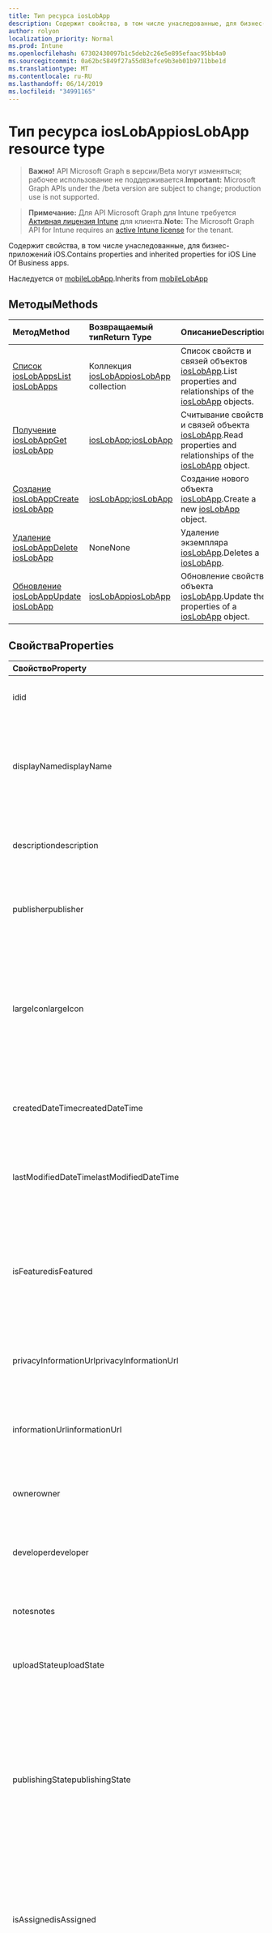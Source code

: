 ```yaml
---
title: Тип ресурса iosLobApp
description: Содержит свойства, в том числе унаследованные, для бизнес-приложений iOS.
author: rolyon
localization_priority: Normal
ms.prod: Intune
ms.openlocfilehash: 67302430097b1c5deb2c26e5e895efaac95bb4a0
ms.sourcegitcommit: 0a62bc5849f27a55d83efce9b3eb01b9711bbe1d
ms.translationtype: MT
ms.contentlocale: ru-RU
ms.lasthandoff: 06/14/2019
ms.locfileid: "34991165"
---
```

# <a name="ioslobapp-resource-type"></a><span data-ttu-id="c0f0d-103">Тип ресурса iosLobApp</span><span class="sxs-lookup"><span data-stu-id="c0f0d-103">iosLobApp resource type</span></span>

> <span data-ttu-id="c0f0d-104">**Важно!** API Microsoft Graph в версии/Beta могут изменяться; рабочее использование не поддерживается.</span><span class="sxs-lookup"><span data-stu-id="c0f0d-104">**Important:** Microsoft Graph APIs under the /beta version are subject to change; production use is not supported.</span></span>

> <span data-ttu-id="c0f0d-105">**Примечание:** Для API Microsoft Graph для Intune требуется [Активная лицензия Intune](https://go.microsoft.com/fwlink/?linkid=839381) для клиента.</span><span class="sxs-lookup"><span data-stu-id="c0f0d-105">**Note:** The Microsoft Graph API for Intune requires an [active Intune license](https://go.microsoft.com/fwlink/?linkid=839381) for the tenant.</span></span>

<span data-ttu-id="c0f0d-106">Содержит свойства, в том числе унаследованные, для бизнес-приложений iOS.</span><span class="sxs-lookup"><span data-stu-id="c0f0d-106">Contains properties and inherited properties for iOS Line Of Business apps.</span></span>


<span data-ttu-id="c0f0d-107">Наследуется от [mobileLobApp](../resources/intune-apps-mobilelobapp.md).</span><span class="sxs-lookup"><span data-stu-id="c0f0d-107">Inherits from [mobileLobApp](../resources/intune-apps-mobilelobapp.md)</span></span>

## <a name="methods"></a><span data-ttu-id="c0f0d-108">Методы</span><span class="sxs-lookup"><span data-stu-id="c0f0d-108">Methods</span></span>
|<span data-ttu-id="c0f0d-109">Метод</span><span class="sxs-lookup"><span data-stu-id="c0f0d-109">Method</span></span>|<span data-ttu-id="c0f0d-110">Возвращаемый тип</span><span class="sxs-lookup"><span data-stu-id="c0f0d-110">Return Type</span></span>|<span data-ttu-id="c0f0d-111">Описание</span><span class="sxs-lookup"><span data-stu-id="c0f0d-111">Description</span></span>|
|:---|:---|:---|
|[<span data-ttu-id="c0f0d-112">Список iosLobApps</span><span class="sxs-lookup"><span data-stu-id="c0f0d-112">List iosLobApps</span></span>](../api/intune-apps-ioslobapp-list.md)|<span data-ttu-id="c0f0d-113">Коллекция [iosLobApp](../resources/intune-apps-ioslobapp.md)</span><span class="sxs-lookup"><span data-stu-id="c0f0d-113">[iosLobApp](../resources/intune-apps-ioslobapp.md) collection</span></span>|<span data-ttu-id="c0f0d-114">Список свойств и связей объектов [iosLobApp](../resources/intune-apps-ioslobapp.md).</span><span class="sxs-lookup"><span data-stu-id="c0f0d-114">List properties and relationships of the [iosLobApp](../resources/intune-apps-ioslobapp.md) objects.</span></span>|
|[<span data-ttu-id="c0f0d-115">Получение iosLobApp</span><span class="sxs-lookup"><span data-stu-id="c0f0d-115">Get iosLobApp</span></span>](../api/intune-apps-ioslobapp-get.md)|<span data-ttu-id="c0f0d-116">[iosLobApp](../resources/intune-apps-ioslobapp.md);</span><span class="sxs-lookup"><span data-stu-id="c0f0d-116">[iosLobApp](../resources/intune-apps-ioslobapp.md)</span></span>|<span data-ttu-id="c0f0d-117">Считывание свойств и связей объекта [iosLobApp](../resources/intune-apps-ioslobapp.md).</span><span class="sxs-lookup"><span data-stu-id="c0f0d-117">Read properties and relationships of the [iosLobApp](../resources/intune-apps-ioslobapp.md) object.</span></span>|
|[<span data-ttu-id="c0f0d-118">Создание iosLobApp</span><span class="sxs-lookup"><span data-stu-id="c0f0d-118">Create iosLobApp</span></span>](../api/intune-apps-ioslobapp-create.md)|<span data-ttu-id="c0f0d-119">[iosLobApp](../resources/intune-apps-ioslobapp.md);</span><span class="sxs-lookup"><span data-stu-id="c0f0d-119">[iosLobApp](../resources/intune-apps-ioslobapp.md)</span></span>|<span data-ttu-id="c0f0d-120">Создание нового объекта [iosLobApp](../resources/intune-apps-ioslobapp.md).</span><span class="sxs-lookup"><span data-stu-id="c0f0d-120">Create a new [iosLobApp](../resources/intune-apps-ioslobapp.md) object.</span></span>|
|[<span data-ttu-id="c0f0d-121">Удаление iosLobApp</span><span class="sxs-lookup"><span data-stu-id="c0f0d-121">Delete iosLobApp</span></span>](../api/intune-apps-ioslobapp-delete.md)|<span data-ttu-id="c0f0d-122">None</span><span class="sxs-lookup"><span data-stu-id="c0f0d-122">None</span></span>|<span data-ttu-id="c0f0d-123">Удаление экземпляра [iosLobApp](../resources/intune-apps-ioslobapp.md).</span><span class="sxs-lookup"><span data-stu-id="c0f0d-123">Deletes a [iosLobApp](../resources/intune-apps-ioslobapp.md).</span></span>|
|[<span data-ttu-id="c0f0d-124">Обновление iosLobApp</span><span class="sxs-lookup"><span data-stu-id="c0f0d-124">Update iosLobApp</span></span>](../api/intune-apps-ioslobapp-update.md)|[<span data-ttu-id="c0f0d-125">iosLobApp</span><span class="sxs-lookup"><span data-stu-id="c0f0d-125">iosLobApp</span></span>](../resources/intune-apps-ioslobapp.md)|<span data-ttu-id="c0f0d-126">Обновление свойств объекта [iosLobApp](../resources/intune-apps-ioslobapp.md).</span><span class="sxs-lookup"><span data-stu-id="c0f0d-126">Update the properties of a [iosLobApp](../resources/intune-apps-ioslobapp.md) object.</span></span>|

## <a name="properties"></a><span data-ttu-id="c0f0d-127">Свойства</span><span class="sxs-lookup"><span data-stu-id="c0f0d-127">Properties</span></span>
|<span data-ttu-id="c0f0d-128">Свойство</span><span class="sxs-lookup"><span data-stu-id="c0f0d-128">Property</span></span>|<span data-ttu-id="c0f0d-129">Тип</span><span class="sxs-lookup"><span data-stu-id="c0f0d-129">Type</span></span>|<span data-ttu-id="c0f0d-130">Описание</span><span class="sxs-lookup"><span data-stu-id="c0f0d-130">Description</span></span>|
|:---|:---|:---|
|<span data-ttu-id="c0f0d-131">id</span><span class="sxs-lookup"><span data-stu-id="c0f0d-131">id</span></span>|<span data-ttu-id="c0f0d-132">Строка</span><span class="sxs-lookup"><span data-stu-id="c0f0d-132">String</span></span>|<span data-ttu-id="c0f0d-133">Ключ объекта.</span><span class="sxs-lookup"><span data-stu-id="c0f0d-133">Key of the entity.</span></span> <span data-ttu-id="c0f0d-134">Наследуется от [mobileApp](../resources/intune-apps-mobileapp.md).</span><span class="sxs-lookup"><span data-stu-id="c0f0d-134">Inherited from [mobileApp](../resources/intune-apps-mobileapp.md)</span></span>|
|<span data-ttu-id="c0f0d-135">displayName</span><span class="sxs-lookup"><span data-stu-id="c0f0d-135">displayName</span></span>|<span data-ttu-id="c0f0d-136">Строка</span><span class="sxs-lookup"><span data-stu-id="c0f0d-136">String</span></span>|<span data-ttu-id="c0f0d-137">Название приложения, которое предоставил или импортировал администратор.</span><span class="sxs-lookup"><span data-stu-id="c0f0d-137">The admin provided or imported title of the app.</span></span> <span data-ttu-id="c0f0d-138">Наследуется от [mobileApp](../resources/intune-apps-mobileapp.md).</span><span class="sxs-lookup"><span data-stu-id="c0f0d-138">Inherited from [mobileApp](../resources/intune-apps-mobileapp.md)</span></span>|
|<span data-ttu-id="c0f0d-139">description</span><span class="sxs-lookup"><span data-stu-id="c0f0d-139">description</span></span>|<span data-ttu-id="c0f0d-140">Строка</span><span class="sxs-lookup"><span data-stu-id="c0f0d-140">String</span></span>|<span data-ttu-id="c0f0d-141">Описание приложения.</span><span class="sxs-lookup"><span data-stu-id="c0f0d-141">The description of the app.</span></span> <span data-ttu-id="c0f0d-142">Наследуется от [mobileApp](../resources/intune-apps-mobileapp.md).</span><span class="sxs-lookup"><span data-stu-id="c0f0d-142">Inherited from [mobileApp](../resources/intune-apps-mobileapp.md)</span></span>|
|<span data-ttu-id="c0f0d-143">publisher</span><span class="sxs-lookup"><span data-stu-id="c0f0d-143">publisher</span></span>|<span data-ttu-id="c0f0d-144">String</span><span class="sxs-lookup"><span data-stu-id="c0f0d-144">String</span></span>|<span data-ttu-id="c0f0d-145">Издатель приложения.</span><span class="sxs-lookup"><span data-stu-id="c0f0d-145">The publisher of the app.</span></span> <span data-ttu-id="c0f0d-146">Наследуется от [mobileApp](../resources/intune-apps-mobileapp.md).</span><span class="sxs-lookup"><span data-stu-id="c0f0d-146">Inherited from [mobileApp](../resources/intune-apps-mobileapp.md)</span></span>|
|<span data-ttu-id="c0f0d-147">largeIcon</span><span class="sxs-lookup"><span data-stu-id="c0f0d-147">largeIcon</span></span>|[<span data-ttu-id="c0f0d-148">mimeContent</span><span class="sxs-lookup"><span data-stu-id="c0f0d-148">mimeContent</span></span>](../resources/intune-shared-mimecontent.md)|<span data-ttu-id="c0f0d-149">Представляет большой значок, который отображается в сведениях о приложении, используется для отправки значка.</span><span class="sxs-lookup"><span data-stu-id="c0f0d-149">The large icon, to be displayed in the app details and used for upload of the icon.</span></span> <span data-ttu-id="c0f0d-150">Наследуется от [mobileApp](../resources/intune-apps-mobileapp.md).</span><span class="sxs-lookup"><span data-stu-id="c0f0d-150">Inherited from [mobileApp](../resources/intune-apps-mobileapp.md)</span></span>|
|<span data-ttu-id="c0f0d-151">createdDateTime</span><span class="sxs-lookup"><span data-stu-id="c0f0d-151">createdDateTime</span></span>|<span data-ttu-id="c0f0d-152">DateTimeOffset</span><span class="sxs-lookup"><span data-stu-id="c0f0d-152">DateTimeOffset</span></span>|<span data-ttu-id="c0f0d-153">Дата и время создания приложения.</span><span class="sxs-lookup"><span data-stu-id="c0f0d-153">The date and time the app was created.</span></span> <span data-ttu-id="c0f0d-154">Наследуется от [mobileApp](../resources/intune-apps-mobileapp.md).</span><span class="sxs-lookup"><span data-stu-id="c0f0d-154">Inherited from [mobileApp](../resources/intune-apps-mobileapp.md)</span></span>|
|<span data-ttu-id="c0f0d-155">lastModifiedDateTime</span><span class="sxs-lookup"><span data-stu-id="c0f0d-155">lastModifiedDateTime</span></span>|<span data-ttu-id="c0f0d-156">DateTimeOffset</span><span class="sxs-lookup"><span data-stu-id="c0f0d-156">DateTimeOffset</span></span>|<span data-ttu-id="c0f0d-157">Дата и время последнего изменения приложения.</span><span class="sxs-lookup"><span data-stu-id="c0f0d-157">The date and time the app was last modified.</span></span> <span data-ttu-id="c0f0d-158">Наследуется от [mobileApp](../resources/intune-apps-mobileapp.md).</span><span class="sxs-lookup"><span data-stu-id="c0f0d-158">Inherited from [mobileApp](../resources/intune-apps-mobileapp.md)</span></span>|
|<span data-ttu-id="c0f0d-159">isFeatured</span><span class="sxs-lookup"><span data-stu-id="c0f0d-159">isFeatured</span></span>|<span data-ttu-id="c0f0d-160">Boolean</span><span class="sxs-lookup"><span data-stu-id="c0f0d-160">Boolean</span></span>|<span data-ttu-id="c0f0d-161">Значение, которое показывает, отмечено ли приложение как подобранное администратором. Наследуется от объекта [mobileApp](../resources/intune-apps-mobileapp.md).</span><span class="sxs-lookup"><span data-stu-id="c0f0d-161">The value indicating whether the app is marked as featured by the admin. Inherited from [mobileApp](../resources/intune-apps-mobileapp.md)</span></span>|
|<span data-ttu-id="c0f0d-162">privacyInformationUrl</span><span class="sxs-lookup"><span data-stu-id="c0f0d-162">privacyInformationUrl</span></span>|<span data-ttu-id="c0f0d-163">String</span><span class="sxs-lookup"><span data-stu-id="c0f0d-163">String</span></span>|<span data-ttu-id="c0f0d-164">URL-адрес заявления о конфиденциальности.</span><span class="sxs-lookup"><span data-stu-id="c0f0d-164">The privacy statement Url.</span></span> <span data-ttu-id="c0f0d-165">Наследуется от [mobileApp](../resources/intune-apps-mobileapp.md).</span><span class="sxs-lookup"><span data-stu-id="c0f0d-165">Inherited from [mobileApp](../resources/intune-apps-mobileapp.md)</span></span>|
|<span data-ttu-id="c0f0d-166">informationUrl</span><span class="sxs-lookup"><span data-stu-id="c0f0d-166">informationUrl</span></span>|<span data-ttu-id="c0f0d-167">String</span><span class="sxs-lookup"><span data-stu-id="c0f0d-167">String</span></span>|<span data-ttu-id="c0f0d-168">URL-адрес страницы с дополнительными сведениями.</span><span class="sxs-lookup"><span data-stu-id="c0f0d-168">The more information Url.</span></span> <span data-ttu-id="c0f0d-169">Наследуется от [mobileApp](../resources/intune-apps-mobileapp.md).</span><span class="sxs-lookup"><span data-stu-id="c0f0d-169">Inherited from [mobileApp](../resources/intune-apps-mobileapp.md)</span></span>|
|<span data-ttu-id="c0f0d-170">owner</span><span class="sxs-lookup"><span data-stu-id="c0f0d-170">owner</span></span>|<span data-ttu-id="c0f0d-171">String</span><span class="sxs-lookup"><span data-stu-id="c0f0d-171">String</span></span>|<span data-ttu-id="c0f0d-172">Владелец приложения.</span><span class="sxs-lookup"><span data-stu-id="c0f0d-172">The owner of the app.</span></span> <span data-ttu-id="c0f0d-173">Наследуется от [mobileApp](../resources/intune-apps-mobileapp.md).</span><span class="sxs-lookup"><span data-stu-id="c0f0d-173">Inherited from [mobileApp](../resources/intune-apps-mobileapp.md)</span></span>|
|<span data-ttu-id="c0f0d-174">developer</span><span class="sxs-lookup"><span data-stu-id="c0f0d-174">developer</span></span>|<span data-ttu-id="c0f0d-175">String</span><span class="sxs-lookup"><span data-stu-id="c0f0d-175">String</span></span>|<span data-ttu-id="c0f0d-176">Разработчик приложения.</span><span class="sxs-lookup"><span data-stu-id="c0f0d-176">The developer of the app.</span></span> <span data-ttu-id="c0f0d-177">Наследуется от [mobileApp](../resources/intune-apps-mobileapp.md).</span><span class="sxs-lookup"><span data-stu-id="c0f0d-177">Inherited from [mobileApp](../resources/intune-apps-mobileapp.md)</span></span>|
|<span data-ttu-id="c0f0d-178">notes</span><span class="sxs-lookup"><span data-stu-id="c0f0d-178">notes</span></span>|<span data-ttu-id="c0f0d-179">String</span><span class="sxs-lookup"><span data-stu-id="c0f0d-179">String</span></span>|<span data-ttu-id="c0f0d-180">Заметки для приложения.</span><span class="sxs-lookup"><span data-stu-id="c0f0d-180">Notes for the app.</span></span> <span data-ttu-id="c0f0d-181">Наследуется от [mobileApp](../resources/intune-apps-mobileapp.md).</span><span class="sxs-lookup"><span data-stu-id="c0f0d-181">Inherited from [mobileApp](../resources/intune-apps-mobileapp.md)</span></span>|
|<span data-ttu-id="c0f0d-182">uploadState</span><span class="sxs-lookup"><span data-stu-id="c0f0d-182">uploadState</span></span>|<span data-ttu-id="c0f0d-183">Int32</span><span class="sxs-lookup"><span data-stu-id="c0f0d-183">Int32</span></span>|<span data-ttu-id="c0f0d-184">Состояние отправки.</span><span class="sxs-lookup"><span data-stu-id="c0f0d-184">The upload state.</span></span> <span data-ttu-id="c0f0d-185">Наследуется от [mobileApp](../resources/intune-apps-mobileapp.md).</span><span class="sxs-lookup"><span data-stu-id="c0f0d-185">Inherited from [mobileApp](../resources/intune-apps-mobileapp.md)</span></span>|
|<span data-ttu-id="c0f0d-186">publishingState</span><span class="sxs-lookup"><span data-stu-id="c0f0d-186">publishingState</span></span>|[<span data-ttu-id="c0f0d-187">Мобилеапппублишингстате</span><span class="sxs-lookup"><span data-stu-id="c0f0d-187">mobileAppPublishingState</span></span>](../resources/intune-apps-mobileapppublishingstate.md)|<span data-ttu-id="c0f0d-188">Состояние публикации для приложения.</span><span class="sxs-lookup"><span data-stu-id="c0f0d-188">The publishing state for the app.</span></span> <span data-ttu-id="c0f0d-189">Приложение невозможно назначить, если оно не опубликовано.</span><span class="sxs-lookup"><span data-stu-id="c0f0d-189">The app cannot be assigned unless the app is published.</span></span> <span data-ttu-id="c0f0d-190">Наследуется от [mobileApp](../resources/intune-apps-mobileapp.md).</span><span class="sxs-lookup"><span data-stu-id="c0f0d-190">Inherited from [mobileApp](../resources/intune-apps-mobileapp.md).</span></span> <span data-ttu-id="c0f0d-191">Возможные значения: `notPublished`, `processing`, `published`.</span><span class="sxs-lookup"><span data-stu-id="c0f0d-191">Possible values are: `notPublished`, `processing`, `published`.</span></span>|
|<span data-ttu-id="c0f0d-192">isAssigned</span><span class="sxs-lookup"><span data-stu-id="c0f0d-192">isAssigned</span></span>|<span data-ttu-id="c0f0d-193">Boolean</span><span class="sxs-lookup"><span data-stu-id="c0f0d-193">Boolean</span></span>|<span data-ttu-id="c0f0d-194">Значение, указывающее, назначено ли приложение по крайней мере одной группе.</span><span class="sxs-lookup"><span data-stu-id="c0f0d-194">The value indicating whether the app is assigned to at least one group.</span></span> <span data-ttu-id="c0f0d-195">Наследуется от [mobileApp](../resources/intune-apps-mobileapp.md).</span><span class="sxs-lookup"><span data-stu-id="c0f0d-195">Inherited from [mobileApp](../resources/intune-apps-mobileapp.md)</span></span>|
|<span data-ttu-id="c0f0d-196">roleScopeTagIds</span><span class="sxs-lookup"><span data-stu-id="c0f0d-196">roleScopeTagIds</span></span>|<span data-ttu-id="c0f0d-197">Коллекция строк</span><span class="sxs-lookup"><span data-stu-id="c0f0d-197">String collection</span></span>|<span data-ttu-id="c0f0d-198">Список идентификаторов тегов области для этого мобильного приложения.</span><span class="sxs-lookup"><span data-stu-id="c0f0d-198">List of scope tag ids for this mobile app.</span></span> <span data-ttu-id="c0f0d-199">Наследуется от [mobileApp](../resources/intune-apps-mobileapp.md).</span><span class="sxs-lookup"><span data-stu-id="c0f0d-199">Inherited from [mobileApp](../resources/intune-apps-mobileapp.md)</span></span>|
|<span data-ttu-id="c0f0d-200">Депендентаппкаунт</span><span class="sxs-lookup"><span data-stu-id="c0f0d-200">dependentAppCount</span></span>|<span data-ttu-id="c0f0d-201">Int32</span><span class="sxs-lookup"><span data-stu-id="c0f0d-201">Int32</span></span>|<span data-ttu-id="c0f0d-202">Общее количество зависимостей для дочернего приложения.</span><span class="sxs-lookup"><span data-stu-id="c0f0d-202">The total number of dependencies the child app has.</span></span> <span data-ttu-id="c0f0d-203">Наследуется от [mobileApp](../resources/intune-apps-mobileapp.md).</span><span class="sxs-lookup"><span data-stu-id="c0f0d-203">Inherited from [mobileApp](../resources/intune-apps-mobileapp.md)</span></span>|
|<span data-ttu-id="c0f0d-204">committedContentVersion</span><span class="sxs-lookup"><span data-stu-id="c0f0d-204">committedContentVersion</span></span>|<span data-ttu-id="c0f0d-205">String</span><span class="sxs-lookup"><span data-stu-id="c0f0d-205">String</span></span>|<span data-ttu-id="c0f0d-206">Внутренняя версия подтвержденного содержимого.</span><span class="sxs-lookup"><span data-stu-id="c0f0d-206">The internal committed content version.</span></span> <span data-ttu-id="c0f0d-207">Наследуется от [mobileLobApp](../resources/intune-apps-mobilelobapp.md).</span><span class="sxs-lookup"><span data-stu-id="c0f0d-207">Inherited from [mobileLobApp](../resources/intune-apps-mobilelobapp.md)</span></span>|
|<span data-ttu-id="c0f0d-208">fileName</span><span class="sxs-lookup"><span data-stu-id="c0f0d-208">fileName</span></span>|<span data-ttu-id="c0f0d-209">String</span><span class="sxs-lookup"><span data-stu-id="c0f0d-209">String</span></span>|<span data-ttu-id="c0f0d-210">Имя основного файла бизнес-приложения.</span><span class="sxs-lookup"><span data-stu-id="c0f0d-210">The name of the main Lob application file.</span></span> <span data-ttu-id="c0f0d-211">Наследуется от объекта [mobileLobApp](../resources/intune-apps-mobilelobapp.md).</span><span class="sxs-lookup"><span data-stu-id="c0f0d-211">Inherited from [mobileLobApp](../resources/intune-apps-mobilelobapp.md)</span></span>|
|<span data-ttu-id="c0f0d-212">size</span><span class="sxs-lookup"><span data-stu-id="c0f0d-212">size</span></span>|<span data-ttu-id="c0f0d-213">Int64</span><span class="sxs-lookup"><span data-stu-id="c0f0d-213">Int64</span></span>|<span data-ttu-id="c0f0d-214">Общий размер, включая все отправленные файлы.</span><span class="sxs-lookup"><span data-stu-id="c0f0d-214">The total size, including all uploaded files.</span></span> <span data-ttu-id="c0f0d-215">Наследуется от [mobileLobApp](../resources/intune-apps-mobilelobapp.md).</span><span class="sxs-lookup"><span data-stu-id="c0f0d-215">Inherited from [mobileLobApp](../resources/intune-apps-mobilelobapp.md)</span></span>|
|<span data-ttu-id="c0f0d-216">bundleId</span><span class="sxs-lookup"><span data-stu-id="c0f0d-216">bundleId</span></span>|<span data-ttu-id="c0f0d-217">String</span><span class="sxs-lookup"><span data-stu-id="c0f0d-217">String</span></span>|<span data-ttu-id="c0f0d-218">Имя удостоверения.</span><span class="sxs-lookup"><span data-stu-id="c0f0d-218">The Identity Name.</span></span>|
|<span data-ttu-id="c0f0d-219">applicableDeviceType</span><span class="sxs-lookup"><span data-stu-id="c0f0d-219">applicableDeviceType</span></span>|[<span data-ttu-id="c0f0d-220">iosDeviceType</span><span class="sxs-lookup"><span data-stu-id="c0f0d-220">iosDeviceType</span></span>](../resources/intune-apps-iosdevicetype.md)|<span data-ttu-id="c0f0d-221">Архитектура iOS, которая поддерживается этим приложением.</span><span class="sxs-lookup"><span data-stu-id="c0f0d-221">The iOS architecture for which this app can run on.</span></span>|
|<span data-ttu-id="c0f0d-222">minimumSupportedOperatingSystem</span><span class="sxs-lookup"><span data-stu-id="c0f0d-222">minimumSupportedOperatingSystem</span></span>|[<span data-ttu-id="c0f0d-223">iosMinimumOperatingSystem</span><span class="sxs-lookup"><span data-stu-id="c0f0d-223">iosMinimumOperatingSystem</span></span>](../resources/intune-apps-iosminimumoperatingsystem.md)|<span data-ttu-id="c0f0d-224">Значение, которое представляет минимальную применимую версию операционной системы.</span><span class="sxs-lookup"><span data-stu-id="c0f0d-224">The value for the minimum applicable operating system.</span></span>|
|<span data-ttu-id="c0f0d-225">expirationDateTime</span><span class="sxs-lookup"><span data-stu-id="c0f0d-225">expirationDateTime</span></span>|<span data-ttu-id="c0f0d-226">DateTimeOffset</span><span class="sxs-lookup"><span data-stu-id="c0f0d-226">DateTimeOffset</span></span>|<span data-ttu-id="c0f0d-227">Срок действия.</span><span class="sxs-lookup"><span data-stu-id="c0f0d-227">The expiration time.</span></span>|
|<span data-ttu-id="c0f0d-228">versionNumber</span><span class="sxs-lookup"><span data-stu-id="c0f0d-228">versionNumber</span></span>|<span data-ttu-id="c0f0d-229">String</span><span class="sxs-lookup"><span data-stu-id="c0f0d-229">String</span></span>|<span data-ttu-id="c0f0d-230">Номер версии бизнес-приложения для iOS.</span><span class="sxs-lookup"><span data-stu-id="c0f0d-230">The version number of iOS Line of Business (LoB) app.</span></span>|
|<span data-ttu-id="c0f0d-231">buildNumber</span><span class="sxs-lookup"><span data-stu-id="c0f0d-231">buildNumber</span></span>|<span data-ttu-id="c0f0d-232">String</span><span class="sxs-lookup"><span data-stu-id="c0f0d-232">String</span></span>|<span data-ttu-id="c0f0d-233">Номер сборки бизнес-приложения для iOS.</span><span class="sxs-lookup"><span data-stu-id="c0f0d-233">The build number of iOS Line of Business (LoB) app.</span></span>|
|<span data-ttu-id="c0f0d-234">identityVersion</span><span class="sxs-lookup"><span data-stu-id="c0f0d-234">identityVersion</span></span>|<span data-ttu-id="c0f0d-235">String</span><span class="sxs-lookup"><span data-stu-id="c0f0d-235">String</span></span>|<span data-ttu-id="c0f0d-236">Версия удостоверения.</span><span class="sxs-lookup"><span data-stu-id="c0f0d-236">The identity version.</span></span>|

## <a name="relationships"></a><span data-ttu-id="c0f0d-237">Отношения</span><span class="sxs-lookup"><span data-stu-id="c0f0d-237">Relationships</span></span>
|<span data-ttu-id="c0f0d-238">Отношение</span><span class="sxs-lookup"><span data-stu-id="c0f0d-238">Relationship</span></span>|<span data-ttu-id="c0f0d-239">Тип</span><span class="sxs-lookup"><span data-stu-id="c0f0d-239">Type</span></span>|<span data-ttu-id="c0f0d-240">Описание</span><span class="sxs-lookup"><span data-stu-id="c0f0d-240">Description</span></span>|
|:---|:---|:---|
|<span data-ttu-id="c0f0d-241">categories</span><span class="sxs-lookup"><span data-stu-id="c0f0d-241">categories</span></span>|<span data-ttu-id="c0f0d-242">Коллекция [mobileAppCategory](../resources/intune-apps-mobileappcategory.md)</span><span class="sxs-lookup"><span data-stu-id="c0f0d-242">[mobileAppCategory](../resources/intune-apps-mobileappcategory.md) collection</span></span>|<span data-ttu-id="c0f0d-243">Список категорий для этого приложения.</span><span class="sxs-lookup"><span data-stu-id="c0f0d-243">The list of categories for this app.</span></span> <span data-ttu-id="c0f0d-244">Наследуется от [mobileApp](../resources/intune-apps-mobileapp.md).</span><span class="sxs-lookup"><span data-stu-id="c0f0d-244">Inherited from [mobileApp](../resources/intune-apps-mobileapp.md)</span></span>|
|<span data-ttu-id="c0f0d-245">assignments</span><span class="sxs-lookup"><span data-stu-id="c0f0d-245">assignments</span></span>|<span data-ttu-id="c0f0d-246">Коллекция [mobileAppAssignment](../resources/intune-apps-mobileappassignment.md)</span><span class="sxs-lookup"><span data-stu-id="c0f0d-246">[mobileAppAssignment](../resources/intune-apps-mobileappassignment.md) collection</span></span>|<span data-ttu-id="c0f0d-247">Список назначений группы для этого мобильного приложения.</span><span class="sxs-lookup"><span data-stu-id="c0f0d-247">The list of group assignments for this mobile app.</span></span> <span data-ttu-id="c0f0d-248">Наследуется от [mobileApp](../resources/intune-apps-mobileapp.md).</span><span class="sxs-lookup"><span data-stu-id="c0f0d-248">Inherited from [mobileApp](../resources/intune-apps-mobileapp.md)</span></span>|
|<span data-ttu-id="c0f0d-249">installSummary</span><span class="sxs-lookup"><span data-stu-id="c0f0d-249">installSummary</span></span>|<span data-ttu-id="c0f0d-250">[mobileAppInstallSummary](../resources/intune-apps-mobileappinstallsummary.md);</span><span class="sxs-lookup"><span data-stu-id="c0f0d-250">[mobileAppInstallSummary](../resources/intune-apps-mobileappinstallsummary.md)</span></span>|<span data-ttu-id="c0f0d-251">Общие сведения по установке мобильного приложения.</span><span class="sxs-lookup"><span data-stu-id="c0f0d-251">Mobile App Install Summary.</span></span> <span data-ttu-id="c0f0d-252">Наследуется от [mobileApp](../resources/intune-apps-mobileapp.md).</span><span class="sxs-lookup"><span data-stu-id="c0f0d-252">Inherited from [mobileApp](../resources/intune-apps-mobileapp.md)</span></span>|
|<span data-ttu-id="c0f0d-253">deviceStatuses</span><span class="sxs-lookup"><span data-stu-id="c0f0d-253">deviceStatuses</span></span>|<span data-ttu-id="c0f0d-254">Коллекция [mobileAppInstallStatus](../resources/intune-apps-mobileappinstallstatus.md)</span><span class="sxs-lookup"><span data-stu-id="c0f0d-254">[mobileAppInstallStatus](../resources/intune-apps-mobileappinstallstatus.md) collection</span></span>|<span data-ttu-id="c0f0d-255">Список состояний установки для этого мобильного приложения.</span><span class="sxs-lookup"><span data-stu-id="c0f0d-255">The list of installation states for this mobile app.</span></span> <span data-ttu-id="c0f0d-256">Наследуется от [mobileApp](../resources/intune-apps-mobileapp.md).</span><span class="sxs-lookup"><span data-stu-id="c0f0d-256">Inherited from [mobileApp](../resources/intune-apps-mobileapp.md)</span></span>|
|<span data-ttu-id="c0f0d-257">userStatuses</span><span class="sxs-lookup"><span data-stu-id="c0f0d-257">userStatuses</span></span>|<span data-ttu-id="c0f0d-258">Коллекция [усераппинсталлстатус](../resources/intune-apps-userappinstallstatus.md)</span><span class="sxs-lookup"><span data-stu-id="c0f0d-258">[userAppInstallStatus](../resources/intune-apps-userappinstallstatus.md) collection</span></span>|<span data-ttu-id="c0f0d-259">Список состояний установки для этого мобильного приложения.</span><span class="sxs-lookup"><span data-stu-id="c0f0d-259">The list of installation states for this mobile app.</span></span> <span data-ttu-id="c0f0d-260">Наследуется от [mobileApp](../resources/intune-apps-mobileapp.md).</span><span class="sxs-lookup"><span data-stu-id="c0f0d-260">Inherited from [mobileApp](../resources/intune-apps-mobileapp.md)</span></span>|
|<span data-ttu-id="c0f0d-261">Таблица</span><span class="sxs-lookup"><span data-stu-id="c0f0d-261">relationships</span></span>|<span data-ttu-id="c0f0d-262">Коллекция [мобилеаппрелатионшип](../resources/intune-apps-mobileapprelationship.md)</span><span class="sxs-lookup"><span data-stu-id="c0f0d-262">[mobileAppRelationship](../resources/intune-apps-mobileapprelationship.md) collection</span></span>|<span data-ttu-id="c0f0d-263">Список отношений для этого мобильного приложения.</span><span class="sxs-lookup"><span data-stu-id="c0f0d-263">List of relationships for this mobile app.</span></span> <span data-ttu-id="c0f0d-264">Наследуется от [mobileApp](../resources/intune-apps-mobileapp.md).</span><span class="sxs-lookup"><span data-stu-id="c0f0d-264">Inherited from [mobileApp](../resources/intune-apps-mobileapp.md)</span></span>|
|<span data-ttu-id="c0f0d-265">contentVersions</span><span class="sxs-lookup"><span data-stu-id="c0f0d-265">contentVersions</span></span>|<span data-ttu-id="c0f0d-266">Коллекция [mobileAppContent](../resources/intune-apps-mobileappcontent.md)</span><span class="sxs-lookup"><span data-stu-id="c0f0d-266">[mobileAppContent](../resources/intune-apps-mobileappcontent.md) collection</span></span>|<span data-ttu-id="c0f0d-267">Список версий содержимого для этого приложения.</span><span class="sxs-lookup"><span data-stu-id="c0f0d-267">The list of content versions for this app.</span></span> <span data-ttu-id="c0f0d-268">Наследуется от [mobileLobApp](../resources/intune-apps-mobilelobapp.md).</span><span class="sxs-lookup"><span data-stu-id="c0f0d-268">Inherited from [mobileLobApp](../resources/intune-apps-mobilelobapp.md)</span></span>|

## <a name="json-representation"></a><span data-ttu-id="c0f0d-269">Представление JSON</span><span class="sxs-lookup"><span data-stu-id="c0f0d-269">JSON Representation</span></span>
<span data-ttu-id="c0f0d-270">Ниже представлено описание ресурса в формате JSON.</span><span class="sxs-lookup"><span data-stu-id="c0f0d-270">Here is a JSON representation of the resource.</span></span>
<!-- {
  "blockType": "resource",
  "keyProperty": "id",
  "@odata.type": "microsoft.graph.iosLobApp"
}
-->
``` json
{
  "@odata.type": "#microsoft.graph.iosLobApp",
  "id": "String (identifier)",
  "displayName": "String",
  "description": "String",
  "publisher": "String",
  "largeIcon": {
    "@odata.type": "microsoft.graph.mimeContent",
    "type": "String",
    "value": "binary"
  },
  "createdDateTime": "String (timestamp)",
  "lastModifiedDateTime": "String (timestamp)",
  "isFeatured": true,
  "privacyInformationUrl": "String",
  "informationUrl": "String",
  "owner": "String",
  "developer": "String",
  "notes": "String",
  "uploadState": 1024,
  "publishingState": "String",
  "isAssigned": true,
  "roleScopeTagIds": [
    "String"
  ],
  "dependentAppCount": 1024,
  "committedContentVersion": "String",
  "fileName": "String",
  "size": 1024,
  "bundleId": "String",
  "applicableDeviceType": {
    "@odata.type": "microsoft.graph.iosDeviceType",
    "iPad": true,
    "iPhoneAndIPod": true
  },
  "minimumSupportedOperatingSystem": {
    "@odata.type": "microsoft.graph.iosMinimumOperatingSystem",
    "v8_0": true,
    "v9_0": true,
    "v10_0": true,
    "v11_0": true,
    "v12_0": true
  },
  "expirationDateTime": "String (timestamp)",
  "versionNumber": "String",
  "buildNumber": "String",
  "identityVersion": "String"
}
```





